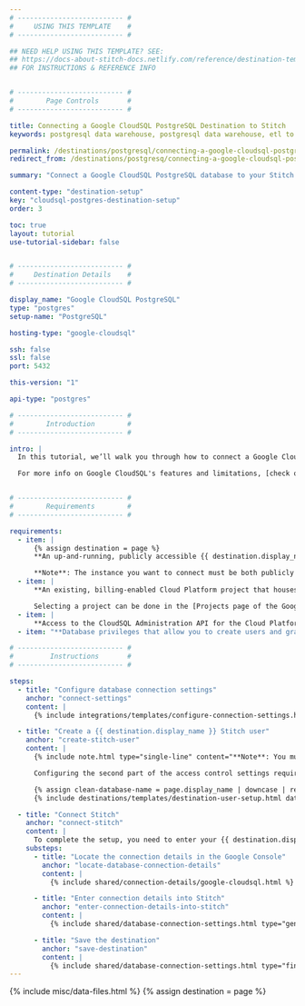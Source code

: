 ```yaml
---
# -------------------------- #
#     USING THIS TEMPLATE    #
# -------------------------- #

## NEED HELP USING THIS TEMPLATE? SEE:
## https://docs-about-stitch-docs.netlify.com/reference/destination-templates/destination-setup/
## FOR INSTRUCTIONS & REFERENCE INFO


# -------------------------- #
#        Page Controls       #
# -------------------------- #

title: Connecting a Google CloudSQL PostgreSQL Destination to Stitch
keywords: postgresql data warehouse, postgresql data warehouse, etl to postgres, postgres etl, postgresql etl, cloudsql postgres, cloudsql postgresql, cloudsql data warehouse

permalink: /destinations/postgresql/connecting-a-google-cloudsql-postgresql-data-warehouse
redirect_from: /destinations/postgresq/connecting-a-google-cloudsql-postgresql-data-warehouse

summary: "Connect a Google CloudSQL PostgreSQL database to your Stitch account as a destination."

content-type: "destination-setup"
key: "cloudsql-postgres-destination-setup"
order: 3

toc: true
layout: tutorial
use-tutorial-sidebar: false


# -------------------------- #
#     Destination Details    #
# -------------------------- #

display_name: "Google CloudSQL PostgreSQL"
type: "postgres"
setup-name: "PostgreSQL"

hosting-type: "google-cloudsql"

ssh: false
ssl: false
port: 5432

this-version: "1"

api-type: "postgres"

# -------------------------- #
#        Introduction        #
# -------------------------- #

intro: |
  In this tutorial, we’ll walk you through how to connect a Google CloudSQL PostgreSQL instance to Stitch as a destination.

  For more info on Google CloudSQL's features and limitations, [check out the official Google documentation](https://cloud.google.com/sql/docs/postgres/){:target="new"}.


# -------------------------- #
#        Requirements        #
# -------------------------- #

requirements:
  - item: |
      {% assign destination = page %}
      **An up-and-running, publicly accessible {{ destination.display_name }} instance.** Instructions for creating a {{ destination.display_name }} destination are outside the scope of this tutorial; our instructions assume that you have an instance up and running. For help getting started with {{ destination.display_name }}, refer to [Google's documentation](https://cloud.google.com/sql/docs/postgres/create-instance){:target="new"}.

      **Note**: The instance you want to connect must be both publicly accessible and running PostgreSQL version 9.3 or higher.
  - item: |
      **An existing, billing-enabled Cloud Platform project that houses the instance**. Even if you're using the Free option, [billing must be enabled](https://support.google.com/cloud/answer/6293499#enable-billing){:target="new"} for the project or Stitch will encounter connection issues.

      Selecting a project can be done in the [Projects page of the Google Console](https://console.cloud.google.com/project){:target="new"}.
  - item: |
      **Access to the CloudSQL Administration API for the Cloud Platform Project housing the instance**. Refer to [Google's documentation](https://console.cloud.google.com/flows/enableapi?apiid=sqladmin){:target="new"} for more info.
  - item: "**Database privileges that allow you to create users and grant privileges.** This is required to create a database user for Stitch."

# -------------------------- #
#         Instructions       #
# -------------------------- #

steps:
  - title: "Configure database connection settings"
    anchor: "connect-settings"
    content: |
      {% include integrations/templates/configure-connection-settings.html %}

  - title: "Create a {{ destination.display_name }} Stitch user"
    anchor: "create-stitch-user"
    content: |
      {% include note.html type="single-line" content="**Note**: You must have the ability to create a user and grant privileges to complete this step." %}

      Configuring the second part of the access control settings requires creating a database user for Stitch. This guide will use the psql method to create the user, which requires the use of a SQL client.

      {% assign clean-database-name = page.display_name | downcase | replace:" ","-" %}
      {% include destinations/templates/destination-user-setup.html database-type=clean-database-name %}

  - title: "Connect Stitch"
    anchor: "connect-stitch"
    content: |
      To complete the setup, you need to enter your {{ destination.display_name }} connection details into the {{ app.page-names.dw-settings }} page in Stitch.
    substeps:
      - title: "Locate the connection details in the Google Console"
        anchor: "locate-database-connection-details"
        content: |
          {% include shared/connection-details/google-cloudsql.html %}

      - title: "Enter connection details into Stitch"
        anchor: "enter-connection-details-into-stitch"
        content: |
          {% include shared/database-connection-settings.html type="general" %}

      - title: "Save the destination"
        anchor: "save-destination"
        content: |
          {% include shared/database-connection-settings.html type="finish-up" %}
---
```

{% include misc/data-files.html %}
{% assign destination = page %}